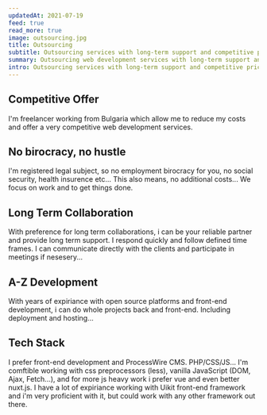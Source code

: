 ```yaml
---
updatedAt: 2021-07-19
feed: true
read_more: true
image: outsourcing.jpg
title: Outsourcing
subtitle: Outsourcing services with long-term support and competitive pricing
summary: Outsourcing web development services with long-term support and competitive pricing.
intro: Outsourcing services with long-term support and competitive pricing. With years of experience with ProcessWire and front-end development, can work in a team or build small to large scale projects from start to finish.
---
```


## Competitive Offer
I'm freelancer working from Bulgaria which allow me to reduce my costs and offer a very competitive web development services.

## No birocracy, no hustle
I'm registered legal subject, so no employment birocracy for you, no social security, health insurence etc... This also means, no additional costs... We focus on work and to get things done.

## Long Term Collaboration
With preference for long term collaborations, i can be your reliable partner and provide long term support. I respond quickly and follow defined time frames. I can communicate directly with the clients and participate in meetings if nesesery...

## A-Z Development
With years of expiriance with open source platforms and front-end development, i can do whole projects back and front-end. Including deployment and hosting...

## Tech Stack
I prefer front-end development and ProcessWire CMS. PHP/CSS/JS...
I'm comftible working with css preprocessors (less), vanilla JavaScript (DOM, Ajax, Fetch...), and for more js heavy work i prefer vue and even better nuxt.js. I have a lot of expiriance working with Uikit front-end framework and i'm very proficient with it, but could work with any other framework out there.